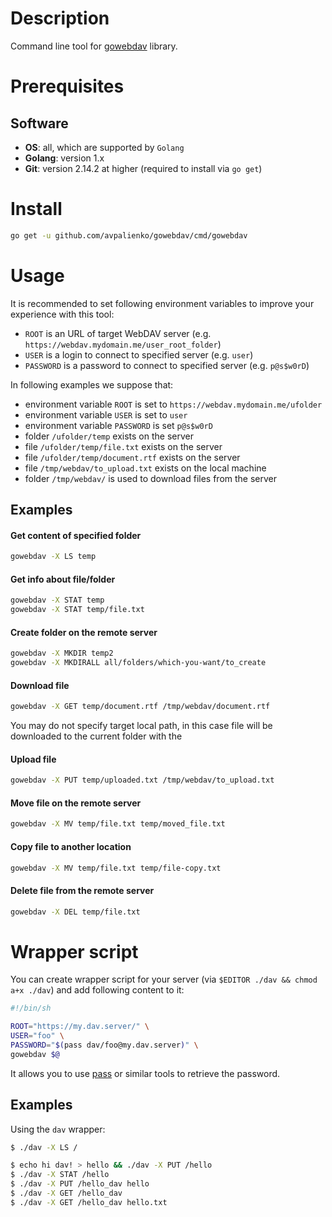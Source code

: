 # Description
Command line tool for [gowebdav](https://github.com/avpalienko/gowebdav) library.

# Prerequisites
## Software
* **OS**: all, which are supported by `Golang`
* **Golang**: version 1.x
* **Git**: version 2.14.2 at higher (required to install via `go get`)

# Install
```sh
go get -u github.com/avpalienko/gowebdav/cmd/gowebdav
```

# Usage
It is recommended to set following environment variables to improve your experience with this tool:
* `ROOT` is an URL of target WebDAV server (e.g. `https://webdav.mydomain.me/user_root_folder`)
* `USER` is a login to connect to specified server (e.g. `user`)
* `PASSWORD` is a password to connect to specified server (e.g. `p@s$w0rD`)

In following examples we suppose that:
* environment variable `ROOT` is set to `https://webdav.mydomain.me/ufolder`
* environment variable `USER` is set to `user`
* environment variable `PASSWORD` is set `p@s$w0rD`
* folder `/ufolder/temp` exists on the server
* file `/ufolder/temp/file.txt` exists on the server
* file `/ufolder/temp/document.rtf` exists on the server
* file `/tmp/webdav/to_upload.txt` exists on the local machine
* folder `/tmp/webdav/` is used to download files from the server

## Examples

#### Get content of specified folder
```sh
gowebdav -X LS temp
```

#### Get info about file/folder
```sh
gowebdav -X STAT temp
gowebdav -X STAT temp/file.txt
```

#### Create folder on the remote server
```sh
gowebdav -X MKDIR temp2
gowebdav -X MKDIRALL all/folders/which-you-want/to_create
```

#### Download file
```sh
gowebdav -X GET temp/document.rtf /tmp/webdav/document.rtf
```

You may do not specify target local path, in this case file will be downloaded to the current folder with the

#### Upload file
```sh
gowebdav -X PUT temp/uploaded.txt /tmp/webdav/to_upload.txt
```

#### Move file on the remote server
```sh
gowebdav -X MV temp/file.txt temp/moved_file.txt
```

#### Copy file to another location
```sh
gowebdav -X MV temp/file.txt temp/file-copy.txt
```

#### Delete file from the remote server
```sh
gowebdav -X DEL temp/file.txt
```

# Wrapper script

You can create wrapper script for your server (via `$EDITOR ./dav && chmod a+x ./dav`) and add following content to it:
```sh
#!/bin/sh

ROOT="https://my.dav.server/" \
USER="foo" \
PASSWORD="$(pass dav/foo@my.dav.server)" \
gowebdav $@
```

It allows you to use [pass](https://www.passwordstore.org/ "the standard unix password manager") or similar tools to retrieve the password.

## Examples

Using the `dav` wrapper:

```sh
$ ./dav -X LS /

$ echo hi dav! > hello && ./dav -X PUT /hello
$ ./dav -X STAT /hello
$ ./dav -X PUT /hello_dav hello
$ ./dav -X GET /hello_dav
$ ./dav -X GET /hello_dav hello.txt
```